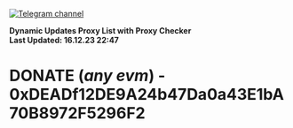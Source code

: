 [![Telegram channel](https://img.shields.io/endpoint?url=https://runkit.io/damiankrawczyk/telegram-badge/branches/master?url=https://t.me/n4z4v0d)](https://t.me/n4z4v0d) 

**Dynamic Updates Proxy List with Proxy Checker**  
**Last Updated: 16.12.23 22:47**

# DONATE (_any evm_) - 0xDEADf12DE9A24b47Da0a43E1bA70B8972F5296F2
